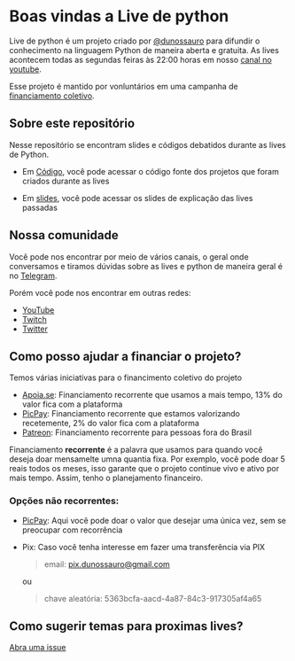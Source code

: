 # Boas vindas a Live de python

Live de python é um projeto criado por [@dunossauro](http://twitter.com/dunossauro) para difundir o conhecimento na linguagem Python de maneira aberta e gratuita. As lives acontecem todas as segundas feiras às 22:00 horas em nosso [canal no youtube](https://www.youtube.com/dunossauro).

Esse projeto é mantido por vonluntários em uma campanha de [financiamento coletivo](https://apoia.se/livedepython).

## Sobre este repositório

Nesse repositório se encontram slides e códigos debatidos durante as lives de Python.

- Em [Código](./codigo), você pode acessar o código fonte dos projetos que foram criados durante as lives

- Em [slides](./slides), você pode acessar os slides de explicação das lives passadas


## Nossa comunidade

Você pode nos encontrar por meio de vários canais, o geral onde conversamos e tiramos dúvidas sobre as lives e python de maneira geral é no [Telegram](hhttps://t.me/livepython).

Porém você pode nos encontrar em outras redes:

- [YouTube](youtube.com/dunossauro)
- [Twitch](https://www.twitch.tv/dunossauro)
- [Twitter](http://twitter.com/dunossauro)


## Como posso ajudar a financiar o projeto?

Temos várias iniciativas para o financimento coletivo do projeto

- [Apoia.se](https://apoia.se/livedepython): Financiamento recorrente que usamos a mais tempo, 13% do valor fica com a plataforma
- [PicPay](https://app.picpay.com/user/dunossauro): Financiamento recorrente que estamos valorizando recetemente, 2% do valor fica com a plataforma
- [Patreon](http://patreon.com/dunossauro): Financiamento recorrente para pessoas fora do Brasil

Financiamento **recorrente** é a palavra que usamos para quando você deseja doar mensamelte umna quantia fixa. Por exemplo, você pode doar 5 reais todos os meses, isso garante que o projeto continue vivo e ativo por mais tempo. Assim, tenho o planejamento financeiro.

### Opções não recorrentes:

- [PicPay](http://picpay.me/livedepython): Aqui você pode doar o valor que desejar uma única vez, sem se preocupar com recorrência
- Pix: Caso você tenha interesse em fazer uma transferência via PIX
    > email: pix.dunossauro@gmail.com

     ou

    > chave aleatória: 5363bcfa-aacd-4a87-84c3-917305af4a65

## Como sugerir temas para proximas lives?

[Abra uma issue](https://github.com/dunossauro/live-de-python/issues)
